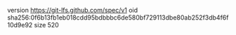 version https://git-lfs.github.com/spec/v1
oid sha256:0f6b13fb1eb018cdd95bdbbbc6de580bf729113dbe80ab252f3db4f6f10d9e92
size 520
